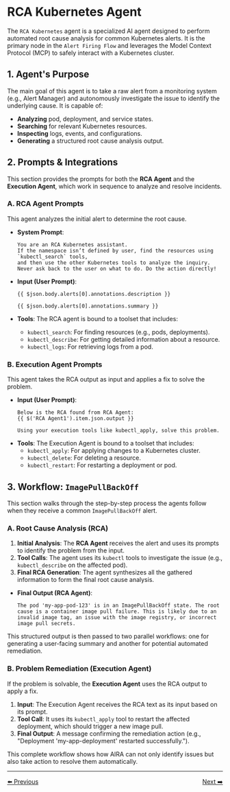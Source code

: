 # RCA Kubernetes Agent

The `RCA Kubernetes` agent is a specialized AI agent designed to perform automated root cause analysis for common Kubernetes alerts. It is the primary node in the `Alert Firing Flow` and leverages the Model Context Protocol (MCP) to safely interact with a Kubernetes cluster.

## 1. Agent's Purpose

The main goal of this agent is to take a raw alert from a monitoring system (e.g., Alert Manager) and autonomously investigate the issue to identify the underlying cause. It is capable of:

* **Analyzing** pod, deployment, and service states.
* **Searching** for relevant Kubernetes resources.
* **Inspecting** logs, events, and configurations.
* **Generating** a structured root cause analysis output.

## 2. Prompts & Integrations

This section provides the prompts for both the **RCA Agent** and the **Execution Agent**, which work in sequence to analyze and resolve incidents.

### A. RCA Agent Prompts

This agent analyzes the initial alert to determine the root cause.

* **System Prompt**:
    ```text
    You are an RCA Kubernetes assistant.
    If the namespace isn’t defined by user, find the resources using `kubectl_search` tools, 
    and then use the other Kubernetes tools to analyze the inquiry.
    Never ask back to the user on what to do. Do the action directly!
    ```

* **Input (User Prompt)**:
    ```text
    {{ $json.body.alerts[0].annotations.description }}

    {{ $json.body.alerts[0].annotations.summary }}
    ```

* **Tools**: The RCA agent is bound to a toolset that includes:
    * `kubectl_search`: For finding resources (e.g., pods, deployments).
    * `kubectl_describe`: For getting detailed information about a resource.
    * `kubectl_logs`: For retrieving logs from a pod.

### B. Execution Agent Prompts

This agent takes the RCA output as input and applies a fix to solve the problem.

* **Input (User Prompt)**:
    ```text
    Below is the RCA found from RCA Agent:
    {{ $('RCA Agent1').item.json.output }}

    Using your execution tools like kubectl_apply, solve this problem.
    ```
* **Tools**: The Execution Agent is bound to a toolset that includes:
    * `kubectl_apply`: For applying changes to a Kubernetes cluster.
    * `kubectl_delete`: For deleting a resource.
    * `kubectl_restart`: For restarting a deployment or pod.

## 3. Workflow: `ImagePullBackOff`

This section walks through the step-by-step process the agents follow when they receive a common `ImagePullBackOff` alert.

### A. Root Cause Analysis (RCA)

1.  **Initial Analysis**: The **RCA Agent** receives the alert and uses its prompts to identify the problem from the input.
2.  **Tool Calls**: The agent uses its `kubectl` tools to investigate the issue (e.g., `kubectl_describe` on the affected pod).
3.  **Final RCA Generation**: The agent synthesizes all the gathered information to form the final root cause analysis.
* **Final Output (RCA Agent)**:
    ```text
    The pod 'my-app-pod-123' is in an ImagePullBackOff state. The root cause is a container image pull failure. This is likely due to an invalid image tag, an issue with the image registry, or incorrect image pull secrets.
    ```
This structured output is then passed to two parallel workflows: one for generating a user-facing summary and another for potential automated remediation.

### B. Problem Remediation (Execution Agent)

If the problem is solvable, the **Execution Agent** uses the RCA output to apply a fix.

1.  **Input**: The Execution Agent receives the RCA text as its input based on its prompt.
2.  **Tool Call**: It uses its `kubectl_apply` tool to restart the affected deployment, which should trigger a new image pull.
3.  **Final Output**: A message confirming the remediation action (e.g., "Deployment 'my-app-deployment' restarted successfully.").

This complete workflow shows how AIRA can not only identify issues but also take action to resolve them automatically.

---
<div style="display: flex; justify-content: space-between;";align="center">
  <a href="../reference/3_schema.md">⬅️ Previous</a>
  <a href="2_custom-agent.md">Next ➡️</a>
</div>